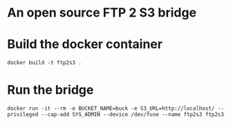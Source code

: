 An open source FTP 2 S3 bridge
==============================

Build the docker container
==========================

```
docker build -t ftp2s3 .
```

Run the bridge
==============

```
docker run -it --rm -e BUCKET_NAME=buck -e S3_URL=http://localhost/ --privileged --cap-add SYS_ADMIN --device /dev/fuse --name ftp2s3 ftp2s3
```
